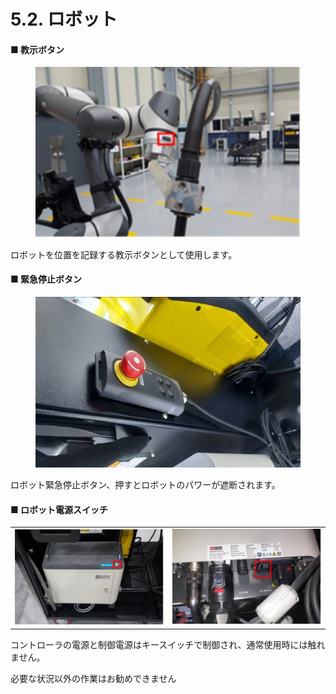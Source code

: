 # 5.2. ロボット

#### ■ 教示ボタン

<div align="left"><figure><img src="../images/jp/chapter5/section2.1.jpg" alt=""><figcaption></figcaption></figure></div>

ロボットを位置を記録する教示ボタンとして使用します。



#### ■ 緊急停止ボタン

<div align="left"><figure><img src="../images/jp/chapter5/section2.2.jpg" alt=""><figcaption></figcaption></figure></div>

ロボット緊急停止ボタン、押すとロボットのパワーが遮断されます。



#### ■ ロボット電源スイッチ

|                                                                     |                                                                     |
| :-----------------------------------------------------------------: | :-----------------------------------------------------------------: |
| <img src="../images/jp/chapter5/section2.3.jpg" alt="" data-size="original"> | <img src="../images/jp/chapter5/section2.4.jpg" alt="" data-size="original"> |

コントローラの電源と制御電源はキースイッチで制御され、通常使用時には触れません。

必要な状況以外の作業はお勧めできません
